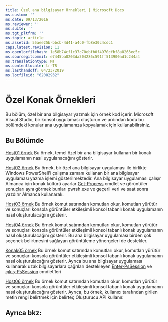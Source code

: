 ```yaml
---
title: Özel ana bilgisayar örnekleri | Microsoft Docs
ms.custom: ''
ms.date: 09/13/2016
ms.reviewer: ''
ms.suite: ''
ms.tgt_pltfrm: ''
ms.topic: article
ms.assetid: 55aee25b-bbcb-4d41-a4c0-fb8e30c4cdc1
caps.latest.revision: 11
ms.openlocfilehash: 1e58b74cf1c37c70ebfb0f4970cfbf8a8263ec5c
ms.sourcegitcommit: e7445ba8203da304286c591ff513900ad1c244a4
ms.translationtype: MT
ms.contentlocale: tr-TR
ms.lasthandoff: 04/23/2019
ms.locfileid: "62082932"
---
```

# <a name="custom-host-samples"></a>Özel Konak Örnekleri

Bu bölüm, özel bir ana bilgisayar yazmak için örnek kod içerir. Microsoft Visual Studio, bir konsol uygulaması oluşturun ve ardından kodu bu bölümdeki konular ana uygulamanıza kopyalamak için kullanabilirsiniz.

## <a name="in-this-section"></a>Bu Bölümde

 [Host01 örnek](./host01-sample.md) Bu örnek, temel özel bir ana bilgisayar kullanan bir konak uygulamanın nasıl uygulanacağını gösterir.

 [Host02 örnek](./host02-sample.md) Bu örnek, bir özel ana bilgisayar uygulaması ile birlikte Windows PowerShell'i çalışma zamanı kullanan bir ana bilgisayar uygulaması yazma işlemi gösterilmektedir. Ana bilgisayar uygulaması çalışır Almanca için konak kültürü ayarlar [Get-Process](/powershell/module/Microsoft.PowerShell.Management/Get-Process) cmdlet ve görüntüler sonuçları aynı görmek bunları pwrsh.exe ve geçerli veri ve saat sonra yazdırır Almanca kullanarak.

 [Host03 örnek](./host03-sample.md) Bu örnek komut satırından komutları okur, komutları yürütür ve sonuçları konsola görüntüler etkileşimli konsol tabanlı konak uygulamanın nasıl oluşturulacağını gösterir.

 [Host04 örnek](./host04-sample.md) Bu örnek komut satırından komutları okur, komutları yürütür ve sonuçları konsola görüntüler etkileşimli konsol tabanlı konak uygulamanın nasıl oluşturulacağını gösterir. Bu ana bilgisayar uygulaması birden çok seçenek belirtmesini sağlayan görüntüleme yönergeleri de destekler.

 [Konak05 örnek](./host05-sample.md) Bu örnek komut satırından komutları okur, komutları yürütür ve sonuçları konsola görüntüler etkileşimli konsol tabanlı konak uygulamanın nasıl oluşturulacağını gösterir. Ayrıca bu ana bilgisayar uygulaması kullanarak uzak bilgisayarlara çağrıları destekleyen [Enter-PsSession](/powershell/module/Microsoft.PowerShell.Core/Enter-PSSession) ve [çıkış-PsSession](/powershell/module/Microsoft.PowerShell.Core/Exit-PSSession) cmdlet'leri

 [Host06 örnek](./host06-sample.md) Bu örnek komut satırından komutları okur, komutları yürütür ve sonuçları konsola görüntüler etkileşimli konsol tabanlı konak uygulamanın nasıl oluşturulacağını gösterir. Ayrıca, bu örnek, kullanıcı tarafından girilen metin rengi belirtmek için belirteç Oluşturucu API kullanır.

## <a name="see-also"></a>Ayrıca bkz:
